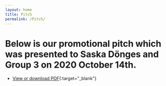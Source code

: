 ```yaml
---
layout: home
title: Pitch
permalink: /Pitch/
---
```


# Below is our promotional pitch which was presented to Saska Dönges and Group 3 on 2020 October 14th.
- [View or download PDF](../assets/In_Search_of_the_Real_Fake_News.pdf){:target="_blank"}